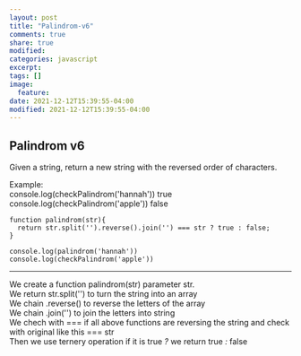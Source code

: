 ```yaml
---
layout: post
title: "Palindrom-v6"
comments: true
share: true
modified:
categories: javascript
excerpt:
tags: []
image:
  feature:
date: 2021-12-12T15:39:55-04:00
modified: 2021-12-12T15:39:55-04:00
---
```


## Palindrom v6


Given a string, return a new string with the reversed order of characters.

Example:<br>
console.log(checkPalindrom('hannah')) true <br>
console.log(checkPalindrom('apple'))  false <br>



~~~
function palindrom(str){
  return str.split('').reverse().join('') === str ? true : false;
}

console.log(palindrom('hannah')) 
console.log(checkPalindrom('apple'))
~~~
___

We create a function palindrom(str) parameter str. 
<br>
We return str.split('') to turn the string into an array
<br>
We chain .reverse() to reverse the letters of the array
<br>
We chain .join('') to join the letters into string
<br>
We chech with === if all above functions are reversing the string and check with original like this === str
<br>
Then we use ternery operation if it is true *?* we return true *:* false
<br>



